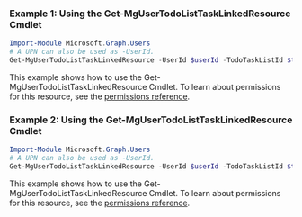 ### Example 1: Using the Get-MgUserTodoListTaskLinkedResource Cmdlet
```powershell
Import-Module Microsoft.Graph.Users
# A UPN can also be used as -UserId.
Get-MgUserTodoListTaskLinkedResource -UserId $userId -TodoTaskListId $todoTaskListId -TodoTaskId $todoTaskId -LinkedResourceId $linkedResourceId
```
This example shows how to use the Get-MgUserTodoListTaskLinkedResource Cmdlet.
To learn about permissions for this resource, see the [permissions reference](/graph/permissions-reference).
### Example 2: Using the Get-MgUserTodoListTaskLinkedResource Cmdlet
```powershell
Import-Module Microsoft.Graph.Users
# A UPN can also be used as -UserId.
Get-MgUserTodoListTaskLinkedResource -UserId $userId -TodoTaskListId $todoTaskListId -TodoTaskId $todoTaskId
```
This example shows how to use the Get-MgUserTodoListTaskLinkedResource Cmdlet.
To learn about permissions for this resource, see the [permissions reference](/graph/permissions-reference).

